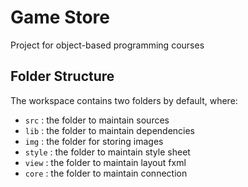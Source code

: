 # Game Store

Project for object-based programming courses

## Folder Structure

The workspace contains two folders by default, where:

- `src`     : the folder to maintain sources
- `lib`     : the folder to maintain dependencies
- `img`     : the folder for storing images
- `style`   : the folder to maintain style sheet
- `view`    : the folder to maintain layout fxml
- `core`    : the folder to maintain connection